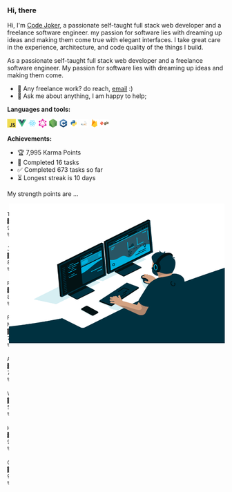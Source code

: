 ### Hi, there

Hi, I'm [Code Joker](https://galileo0106.me/), a passionate self-taught full stack web developer and a freelance software engineer. my passion for software lies with dreaming up ideas and making them come true with elegant interfaces. I take great care in the experience, architecture, and code quality of the things I build.


As a passionate self-taught full stack web developer and a freelance software engineer. My passion for software lies with dreaming up ideas and making them come.

- 💼 Any freelance work? do reach, [email](mailto:galileo0106@gmail.com) :)
- 💬 Ask me about anything, I am happy to help;

**Languages and tools:**

<code><img height="20" src="https://raw.githubusercontent.com/github/explore/80688e429a7d4ef2fca1e82350fe8e3517d3494d/topics/javascript/javascript.png"></code>
<code><img height="20" src="https://raw.githubusercontent.com/github/explore/80688e429a7d4ef2fca1e82350fe8e3517d3494d/topics/vue/vue.png"></code>
<code><img height="20" src="https://raw.githubusercontent.com/github/explore/80688e429a7d4ef2fca1e82350fe8e3517d3494d/topics/react/react.png"></code>
<code><img height="20" src="https://raw.githubusercontent.com/github/explore/5c058a388828bb5fde0bcafd4bc867b5bb3f26f3/topics/graphql/graphql.png"></code>
<code><img height="20" src="https://raw.githubusercontent.com/github/explore/80688e429a7d4ef2fca1e82350fe8e3517d3494d/topics/nodejs/nodejs.png"></code>
<code><img height="20" src="https://raw.githubusercontent.com/github/explore/80688e429a7d4ef2fca1e82350fe8e3517d3494d/topics/cpp/cpp.png"></code>
<code><img height="20" src="https://raw.githubusercontent.com/github/explore/80688e429a7d4ef2fca1e82350fe8e3517d3494d/topics/python/python.png"></code>
<code><img height="20" src="https://raw.githubusercontent.com/github/explore/80688e429a7d4ef2fca1e82350fe8e3517d3494d/topics/mysql/mysql.png"></code>
<code><img height="20" src="https://raw.githubusercontent.com/github/explore/80688e429a7d4ef2fca1e82350fe8e3517d3494d/topics/firebase/firebase.png"></code>
<code><img height="20" src="https://raw.githubusercontent.com/github/explore/80688e429a7d4ef2fca1e82350fe8e3517d3494d/topics/git/git.png"></code>

**Achievements:**

- 🏆 7,995 Karma Points
- 🌸 Completed 16 tasks
- ✅ Completed 673 tasks so far
- ⏳ Longest streak is 10 days

My strength points are ...

<img align="right" alt="GIF" src="https://github.com/galileo0106/galileo0106/blob/main/code.gif?raw=true" width="500" height="324" />

```text

TypeScript      ▓▓▓▓▓▓▓▓▓▓▓▓▓▓▓▓▓▓▓▓▓▓▓░░   91 %

JavaScript      ▓▓▓▓▓▓▓▓▓▓▓▓▓▓▓▓▓▓▓▓▓░░░░   85 %

React           ▓▓▓▓▓▓▓▓▓▓▓▓▓▓▓▓▓▓▓▓░░░░░   84 %

React Native    ▓▓▓▓▓▓▓▓▓▓▓▓▓▓▓▓░░░░░░░░░   71 %

Angular         ▓▓▓▓▓▓▓▓▓▓▓▓▓▓▓▓▓▓▓░░░░░░   79 %

Vue             ▓▓▓▓▓▓▓▓▓▓▓▓▓▓░░░░░░░░░░░   57 %

HTML            ▓▓▓▓▓▓▓▓▓▓▓▓▓▓▓▓▓▓▓▓▓▓▓░░   90 %

CSS/SCSS        ▓▓▓▓▓▓▓▓▓▓▓▓▓▓▓▓▓▓▓▓▓░░░░   9 %

```
